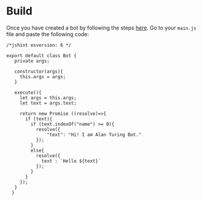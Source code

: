 # Build

Once you have created a bot by following the steps [here](create-your-bot.md). Go to your `main.js` file and paste the following code:


```
/*jshint esversion: 6 */

export default class Bot {
   private args;

   constructor(args){
     this.args = args;
   }

   execute(){
     let args = this.args;
     let text = args.text;

     return new Promise ((resolve)=>{
       if (text){
         if (text.indexOf("name") >= 0){
           resolve({
               "text": "Hi! I am Alan Turing Bot."
           });
         }
         else{
           resolve({
             text : `Hello ${text}`
           });
         }
       }
     });
   }
  }

```